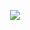 <!-- ![Anurag's GitHub stats](https://github-stats-pi-eosin.vercel.app/api?username=amritanshu19&show_icons=true&theme=radical) -->
<p align="center">
  <img src="https://github-stats-pi-eosin.vercel.app/api?username=amritanshu19&show_icons=true&theme=radical">
</p>
<!-- <p align="center">
  <a href="https://skillicons.dev">
    <img src="https://skillicons.dev/icons?i=cpp,python,pytorch,tensorflow,html,css,react,js,mysql,postgres" />
  </a>
</p> -->



